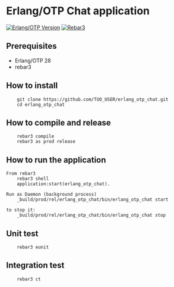 # Erlang/OTP Chat application
[![Erlang/OTP Version](https://img.shields.io/badge/erlang-26%2B-blue)](https://www.erlang.org)
[![Rebar3](https://img.shields.io/badge/rebar3-3.25%2B-orange)](https://rebar3.org)

## Prerequisites
- Erlang/OTP 28
- rebar3

## How to install
        git clone https://github.com/TUO_USER/erlang_otp_chat.git
        cd erlang_otp_chat

## How to compile and release
        rebar3 compile
        rebar3 as prod release

## How to run the application
    From rebar3
        rebar3 shell
        application:start(erlang_otp_chat).

    Run as Daemon (background process)
        _build/prod/rel/erlang_otp_chat/bin/erlang_otp_chat start

    to stop it:
        _build/prod/rel/erlang_otp_chat/bin/erlang_otp_chat stop

## Unit test
        rebar3 eunit

## Integration test 
        rebar3 ct

